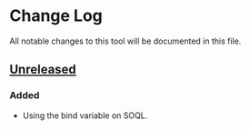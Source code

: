 # Change Log
All notable changes to this tool will be documented in this file.

## [Unreleased]
### Added
- Using the bind variable on SOQL.


[Unreleased]:
https://github.com/mametochoko/soqlui/compare/v0.1.0...HEAD
